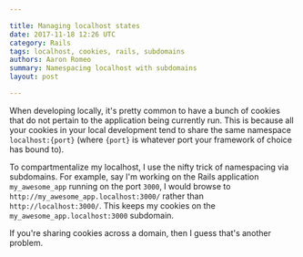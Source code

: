 ```yaml
---

title: Managing localhost states
date: 2017-11-18 12:26 UTC
category: Rails
tags: localhost, cookies, rails, subdomains
authors: Aaron Romeo
summary: Namespacing localhost with subdomains
layout: post

---
```


When developing locally, it's pretty common to have a bunch of cookies that do not pertain to the application being currently run. This is because all your cookies in your local development tend to share the same namespace `localhost:{port}` (where `{port}` is whatever port your framework of choice has bound to).

To compartmentalize my localhost, I use the nifty trick of namespacing via subdomains. For example, say I'm working on the Rails application `my_awesome_app` running on the port `3000`, I would browse to `http://my_awesome_app.localhost:3000/` rather than `http://localhost:3000/`. This keeps my cookies on the `my_awesome_app.localhost:3000` subdomain.

If you're sharing cookies across a domain, then I guess that's another problem.
